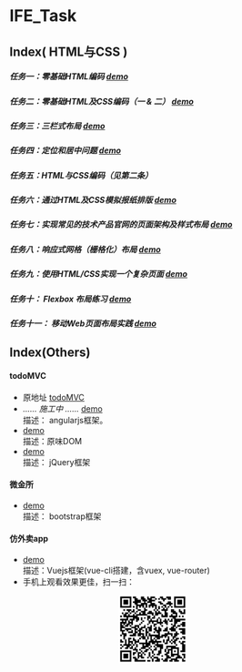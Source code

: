 ﻿# IFE_Task
## Index( HTML与CSS )

##### 任务一：零基础HTML编码 [demo](https://jarineee.github.io/IFE_Task/01/)
##### 任务二：零基础HTML及CSS编码（一 & 二）  [demo](https://jarineee.github.io/IFE_Task/02&5/)
##### 任务三：三栏式布局  [demo](https://jarineee.github.io/IFE_Task/03/)
##### 任务四：定位和居中问题  [demo](https://jarineee.github.io/IFE_Task/04/)
##### 任务五：HTML与CSS编码（见第二条）
##### 任务六：通过HTML及CSS模拟报纸排版 [demo](https://jarineee.github.io/IFE_Task/06/)
##### 任务七：实现常见的技术产品官网的页面架构及样式布局 [demo](https://jarineee.github.io/IFE_Task/07/)
##### 任务八：响应式网格（栅格化）布局  [demo](https://jarineee.github.io/IFE_Task/08/)
##### 任务九：使用HTML/CSS实现一个复杂页面  [demo](https://jarineee.github.io/IFE_Task/09/)
##### 任务十： Flexbox 布局练习  [demo](https://jarineee.github.io/IFE_Task/10/)
##### 任务十一： 移动Web页面布局实践  [demo](https://jarineee.github.io/IFE_Task/11/dist/)

## Index(Others)

#### todoMVC
- 原地址 [todoMVC](https://github.com/tastejs/todomvc-app-template)
-  *…… 施工中 ……* [demo](https://jarineee.github.io/IFE_Task/Others/todoMVC/AngularJS/dist)  <br/> 描述： angularjs框架。
- [demo](https://jarineee.github.io/IFE_Task/Others/todoMVC/DOM/dist)  <br/>描述：原味DOM
- [demo](https://jarineee.github.io/IFE_Task/Others/todoMVC/jQuery/dist) <br/> 描述： jQuery框架

#### 微金所
- [demo](https://jarineee.github.io/IFE_Task/Others/WJS/dist/)<br/>描述： bootstrap框架

#### 仿外卖app
- [demo](https://jarineee.github.io/IFE_Task/Others/E-takeout/dist/)<br/>描述：Vuejs框架(vue-cli搭建，含vuex, vue-router)
- 手机上观看效果更佳，扫一扫： </br>
<div align="center">
<img src="./others-Etakeout.png" height="120" width="120">
 </div>
